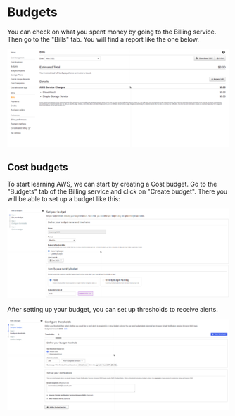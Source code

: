 # Budgets

You can check on what you spent money by going to the Billing service. Then go to the "Bills" tab. You will find a report like the one below.

![billing_example](billing_example.png)

## Cost budgets

To start learning AWS, we can start by creating a Cost budget. Go to the "Budgets" tab of the Billing service and click on "Create budget". There you will be able to set up a budget like this:

![budget_setup](budget_setup.png)

After setting up your budget, you can set up thresholds to receive alerts.

![threshold](threshold.png)
